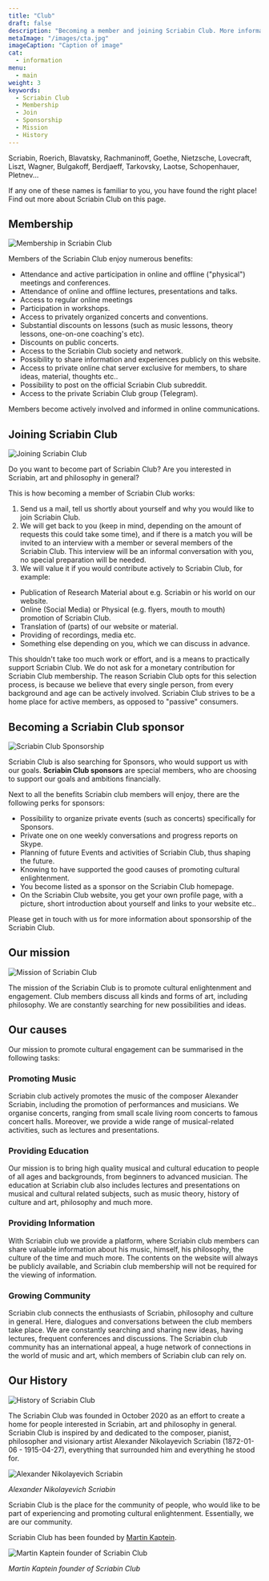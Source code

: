 ```yaml
---
title: "Club"
draft: false
description: "Becoming a member and joining Scriabin Club. More information about Sponsorship of the Scriabin Club, our Mission and History."
metaImage: "/images/cta.jpg" 
imageCaption: "Caption of image"
cat:
  - information
menu:
  - main
weight: 3
keywords:
  - Scriabin Club
  - Membership
  - Join
  - Sponsorship
  - Mission
  - History
---
```


Scriabin, Roerich, Blavatsky, Rachmaninoff, Goethe, Nietzsche, Lovecraft, Liszt, Wagner, Bulgakoff, Berdjaeff, Tarkovsky, Laotse, Schopenhauer, Pletnev...

If any one of these names is familiar to you, you have found the right place!
Find out more about Scriabin Club on this page.

## Membership

![Membership in Scriabin Club](membership.jpg)

Members of the Scriabin Club enjoy numerous benefits:

- Attendance and active participation in online and offline ("physical") meetings and conferences.
- Attendance of online and offline lectures, presentations and talks.
- Access to regular online meetings
- Participation in workshops.
- Access to privately organized concerts and conventions.
- Substantial discounts on lessons (such as music lessons, theory lessons, one-on-one coaching's etc).
- Discounts on public concerts.
- Access to the Scriabin Club society and network.
- Possibility to share information and experiences publicly on this website.
- Access to private online chat server exclusive for members, to share ideas, material, thoughts etc..
- Possibility to post on the official Scriabin Club subreddit.
- Access to the private Scriabin Club group (Telegram).

Members become actively involved and informed in online communications.

## Joining Scriabin Club

![Joining Scriabin Club](join.jpg)

Do you want to become part of Scriabin Club?
Are you interested in Scriabin, art and philosophy in general?

This is how becoming a member of Scriabin Club works:

1. Send us a mail, tell us shortly about yourself and why you would like to join Scriabin Club.
2. We will get back to you (keep in mind, depending on the amount of requests this could take some time), and if there is a match you will be invited to an interview with a member or several members of the Scriabin Club. This interview will be an informal conversation with you, no special preparation will be needed.
3. We will value it if you would contribute actively to Scriabin Club, for example:
- Publication of Research Material about e.g. Scriabin or his world on our website.
- Online (Social Media) or Physical (e.g. flyers, mouth to mouth) promotion of Scriabin Club.
- Translation of (parts) of our website or material.
- Providing of recordings, media etc.
- Something else depending on you, which we can discuss in advance.

This shouldn't take too much work or effort, and is a means to practically support Scriabin Club.
We do not ask for a monetary contribution for Scriabin Club membership.
The reason Scriabin Club opts for this selection process, is because we believe that every single person, from every background and age can be actively involved.
Scriabin Club strives to be a home place for active members, as opposed to "passive" consumers.

## Becoming a Scriabin Club sponsor

![Scriabin Club Sponsorship](sponsor.jpg)

Scriabin Club is also searching for Sponsors, who would support us with our goals.
**Scriabin Club sponsors** are special members, who are choosing to support our goals and ambitions financially.

Next to all the benefits Scriabin club members will enjoy, there are the following perks for sponsors:

- Possibility to organize private events (such as concerts) specifically for Sponsors.
- Private one on one weekly conversations and progress reports on Skype.
- Planning of future Events and activities of Scriabin Club, thus shaping the future.
- Knowing to have supported the good causes of promoting cultural enlightenment.
- You become listed as a sponsor on the Scriabin Club homepage.
- On the Scriabin Club website, you get your own profile page, with a picture, short introduction about yourself and links to your website etc..

Please get in touch with us for more information about sponsorship of the Scriabin Club.

## Our mission

![Mission of Scriabin Club](mission.jpg)

The mission of the Scriabin Club is to promote cultural enlightenment and engagement.
Club members discuss all kinds and forms of art, including philosophy.
We are constantly searching for new possibilities and ideas.

## Our causes

Our mission to promote cultural engagement can be summarised in the following tasks:

### Promoting Music

Scriabin club actively promotes the music of the composer Alexander Scriabin, including the promotion of performances and musicians.
We organise concerts, ranging from small scale living room concerts to famous concert halls.
Moreover, we provide a wide range of musical-related activities, such as lectures and presentations.

### Providing Education

Our mission is to bring high quality musical and cultural education to people of all ages and backgrounds, from beginners to advanced musician.
The education at Scriabin club also includes lectures and presentations on musical and cultural related subjects, such as music theory, history of culture and art, philosophy and much more.

### Providing Information

With Scriabin club we provide a platform, where Scriabin club members can share valuable information about his music, himself, his philosophy, the culture of the time and much more.
The contents on the website will always be publicly available, and Scriabin club membership will not be required for the viewing of information.

### Growing Community

Scriabin club connects the enthusiasts of Scriabin, philosophy and culture in general.
Here, dialogues and conversations between the club members take place.
We are constantly searching and sharing new ideas, having lectures, frequent conferences and discussions.
The Scriabin club community has an international appeal, a huge network of connections in the world of music and art, which members of Scriabin club can rely on.

## Our History

![History of Scriabin Club](history.jpg)

The Scriabin Club was founded in October 2020 as an effort to create a home for people interested in Scriabin, art and philosophy in general.
Scriabin Club is inspired by and dedicated to the composer, pianist, philosopher and visionary artist Alexander Nikolayevich Scriabin (1872-01-06 - 1915-04-27), everything that surrounded him and everything he stood for.

![Alexander Nikolayevich Scriabin](/images/pages/scriabin.jpg)

*Alexander Nikolayevich Scriabin*

Scriabin Club is the place for the community of people, who would like to be part of experiencing and promoting cultural enlightenment.
Essentially, we are our community.

Scriabin Club has been founded by [Martin Kaptein](https://kaptein.me/).

![Martin Kaptein founder of Scriabin Club](/images/pages/martin.jpg)

*Martin Kaptein founder of Scriabin Club*
